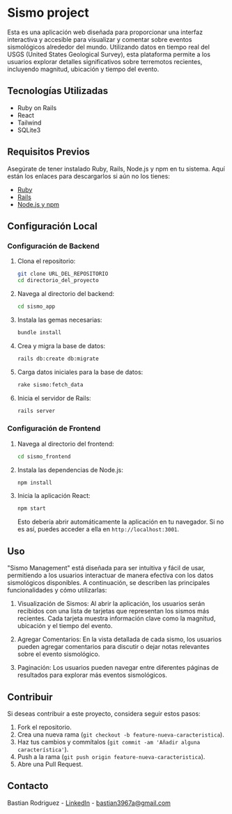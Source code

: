 # Sismo project 

Esta es una aplicación web diseñada para proporcionar una interfaz interactiva y accesible para visualizar y comentar sobre eventos sismológicos alrededor del mundo. Utilizando datos en tiempo real del USGS (United States Geological Survey), esta plataforma permite a los usuarios explorar detalles significativos sobre terremotos recientes, incluyendo magnitud, ubicación y tiempo del evento.


## Tecnologías Utilizadas

- Ruby on Rails
- React
- Tailwind
- SQLite3

## Requisitos Previos

Asegúrate de tener instalado Ruby, Rails, Node.js y npm en tu sistema. Aquí están los enlaces para descargarlos si aún no los tienes:

- [Ruby](https://www.ruby-lang.org/en/downloads/)
- [Rails](https://guides.rubyonrails.org/getting_started.html#installing-rails)
- [Node.js y npm](https://nodejs.org/en/download/)

## Configuración Local

### Configuración de Backend

1. Clona el repositorio:

   ```bash
   git clone URL_DEL_REPOSITORIO
   cd directorio_del_proyecto
   ```

2. Navega al directorio del backend:

   ```bash
   cd sismo_app
   ```
   

3. Instala las gemas necesarias:

   ```bash
   bundle install
   ```

4. Crea y migra la base de datos:

   ```bash
   rails db:create db:migrate
   ```

5. Carga datos iniciales para la base de datos:

   ```bash
   rake sismo:fetch_data
   ```

6. Inicia el servidor de Rails:

   ```bash
   rails server
   ```

### Configuración de Frontend

1. Navega al directorio del frontend:

   ```bash
   cd sismo_frontend
   ```

2. Instala las dependencias de Node.js:

   ```bash
   npm install
   ```

3. Inicia la aplicación React:

   ```bash
   npm start
   ```

   Esto debería abrir automáticamente la aplicación en tu navegador. Si no es así, puedes acceder a ella en `http://localhost:3001`.

## Uso

"Sismo Management" está diseñada para ser intuitiva y fácil de usar, permitiendo a los usuarios interactuar de manera efectiva con los datos sismológicos disponibles. A continuación, se describen las principales funcionalidades y cómo utilizarlas:

1. Visualización de Sismos: Al abrir la     aplicación, los usuarios serán recibidos con una lista de tarjetas que representan los sismos más recientes. Cada tarjeta muestra información clave como la magnitud, ubicación y el tiempo del evento.

2. Agregar Comentarios: En la vista detallada de cada sismo, los usuarios pueden agregar comentarios para discutir o dejar notas relevantes sobre el evento sismológico.

3. Paginación: Los usuarios pueden navegar entre diferentes páginas de resultados para explorar más eventos sismológicos.

## Contribuir

Si deseas contribuir a este proyecto, considera seguir estos pasos:

1. Fork el repositorio.
2. Crea una nueva rama (`git checkout -b feature-nueva-caracteristica`).
3. Haz tus cambios y commítalos (`git commit -am 'Añadir alguna característica'`).
4. Push a la rama (`git push origin feature-nueva-caracteristica`).
5. Abre una Pull Request.



## Contacto

Bastian Rodriguez - [LinkedIn](https://www.linkedin.com/in/bastian-rodriguez-r-8b0781211/) - bastian3967a@gmail.com
